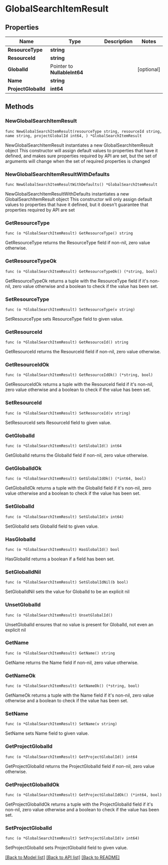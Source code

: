 # GlobalSearchItemResult

## Properties

Name | Type | Description | Notes
------------ | ------------- | ------------- | -------------
**ResourceType** | **string** |  | 
**ResourceId** | **string** |  | 
**GlobalId** | Pointer to **NullableInt64** |  | [optional] 
**Name** | **string** |  | 
**ProjectGlobalId** | **int64** |  | 

## Methods

### NewGlobalSearchItemResult

`func NewGlobalSearchItemResult(resourceType string, resourceId string, name string, projectGlobalId int64, ) *GlobalSearchItemResult`

NewGlobalSearchItemResult instantiates a new GlobalSearchItemResult object
This constructor will assign default values to properties that have it defined,
and makes sure properties required by API are set, but the set of arguments
will change when the set of required properties is changed

### NewGlobalSearchItemResultWithDefaults

`func NewGlobalSearchItemResultWithDefaults() *GlobalSearchItemResult`

NewGlobalSearchItemResultWithDefaults instantiates a new GlobalSearchItemResult object
This constructor will only assign default values to properties that have it defined,
but it doesn't guarantee that properties required by API are set

### GetResourceType

`func (o *GlobalSearchItemResult) GetResourceType() string`

GetResourceType returns the ResourceType field if non-nil, zero value otherwise.

### GetResourceTypeOk

`func (o *GlobalSearchItemResult) GetResourceTypeOk() (*string, bool)`

GetResourceTypeOk returns a tuple with the ResourceType field if it's non-nil, zero value otherwise
and a boolean to check if the value has been set.

### SetResourceType

`func (o *GlobalSearchItemResult) SetResourceType(v string)`

SetResourceType sets ResourceType field to given value.


### GetResourceId

`func (o *GlobalSearchItemResult) GetResourceId() string`

GetResourceId returns the ResourceId field if non-nil, zero value otherwise.

### GetResourceIdOk

`func (o *GlobalSearchItemResult) GetResourceIdOk() (*string, bool)`

GetResourceIdOk returns a tuple with the ResourceId field if it's non-nil, zero value otherwise
and a boolean to check if the value has been set.

### SetResourceId

`func (o *GlobalSearchItemResult) SetResourceId(v string)`

SetResourceId sets ResourceId field to given value.


### GetGlobalId

`func (o *GlobalSearchItemResult) GetGlobalId() int64`

GetGlobalId returns the GlobalId field if non-nil, zero value otherwise.

### GetGlobalIdOk

`func (o *GlobalSearchItemResult) GetGlobalIdOk() (*int64, bool)`

GetGlobalIdOk returns a tuple with the GlobalId field if it's non-nil, zero value otherwise
and a boolean to check if the value has been set.

### SetGlobalId

`func (o *GlobalSearchItemResult) SetGlobalId(v int64)`

SetGlobalId sets GlobalId field to given value.

### HasGlobalId

`func (o *GlobalSearchItemResult) HasGlobalId() bool`

HasGlobalId returns a boolean if a field has been set.

### SetGlobalIdNil

`func (o *GlobalSearchItemResult) SetGlobalIdNil(b bool)`

 SetGlobalIdNil sets the value for GlobalId to be an explicit nil

### UnsetGlobalId
`func (o *GlobalSearchItemResult) UnsetGlobalId()`

UnsetGlobalId ensures that no value is present for GlobalId, not even an explicit nil
### GetName

`func (o *GlobalSearchItemResult) GetName() string`

GetName returns the Name field if non-nil, zero value otherwise.

### GetNameOk

`func (o *GlobalSearchItemResult) GetNameOk() (*string, bool)`

GetNameOk returns a tuple with the Name field if it's non-nil, zero value otherwise
and a boolean to check if the value has been set.

### SetName

`func (o *GlobalSearchItemResult) SetName(v string)`

SetName sets Name field to given value.


### GetProjectGlobalId

`func (o *GlobalSearchItemResult) GetProjectGlobalId() int64`

GetProjectGlobalId returns the ProjectGlobalId field if non-nil, zero value otherwise.

### GetProjectGlobalIdOk

`func (o *GlobalSearchItemResult) GetProjectGlobalIdOk() (*int64, bool)`

GetProjectGlobalIdOk returns a tuple with the ProjectGlobalId field if it's non-nil, zero value otherwise
and a boolean to check if the value has been set.

### SetProjectGlobalId

`func (o *GlobalSearchItemResult) SetProjectGlobalId(v int64)`

SetProjectGlobalId sets ProjectGlobalId field to given value.



[[Back to Model list]](../README.md#documentation-for-models) [[Back to API list]](../README.md#documentation-for-api-endpoints) [[Back to README]](../README.md)


